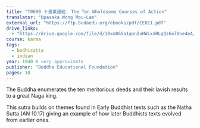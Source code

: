 ```yaml
---
title: "T0600 十善業道經: The Ten Wholesome Courses of Action"
translator: "Upasaka Wong Mou-Lam"
external_url: "https://ftp.budaedu.org/ebooks/pdf/CE011.pdf"
drive_links:
  - "https://drive.google.com/file/d/10xm86Sa1qnnIuHWixdHLqQz6olOne4eA/view?usp=drive_link"
course: karma
tags:
  - bodhisatta
  - indian
year: 1940 # very approximate
publisher: "Buddha Educational Foundation"
pages: 10
---
```


The Buddha enumerates the ten meritorious deeds and their lavish results to a great Naga king.

This sutra builds on themes found in Early Buddhist texts such as the Natha Sutta (AN 10.17) giving an example of how later Buddhists texts evolved from earlier ones.
